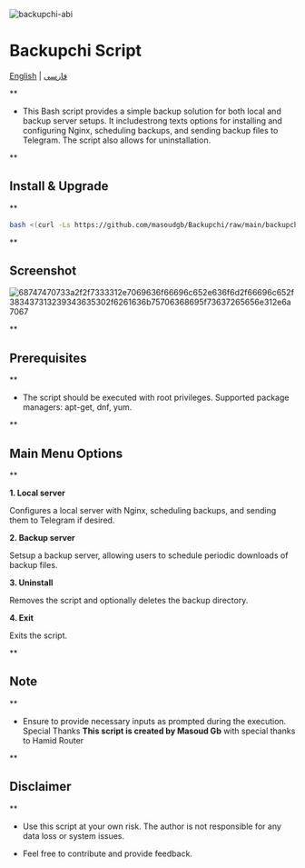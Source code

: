 ![backupchi-abi](https://github.com/masoudgb/Backupchi/assets/87688187/8012c870-331f-43ad-b526-c595f0b81212)


# Backupchi Script

[English](README.md) | [فارسی](README-fa.md)

<!-- The rest of your README content goes here -->

**

- This Bash script provides a simple backup solution for both local and backup server setups. It includestrong texts options for installing and configuring Nginx, scheduling backups, and sending backup files to Telegram. The script also allows for uninstallation.

**

## Install & Upgrade

**

```bash
bash <(curl -Ls https://github.com/masoudgb/Backupchi/raw/main/backupchi.sh)
```
**

## Screenshot 
![68747470733a2f2f7333312e7069636f66696c652e636f6d2f66696c652f383437313239343635302f6261636b75706368695f73637265656e312e6a7067](https://github.com/masoudgb/Backupchi/assets/87688187/227d4988-6286-4b78-9e84-538f8beffa10)

**

## Prerequisites

**

- The script should be executed with root privileges.
Supported package managers: apt-get, dnf, yum.

**

## Main Menu Options

**

 **1. Local server**

Configures a local server with Nginx, scheduling backups, and sending them to Telegram if desired.

 **2. Backup server**
  
Setsup a backup server, allowing users to schedule periodic downloads of backup files.

**3. Uninstall**
 
Removes the script and optionally deletes the backup directory.

**4. Exit**
 
Exits the script.

**

## Note

**


- Ensure to provide necessary inputs as prompted during the execution.
Special Thanks
**This script is created by Masoud Gb** with special thanks to Hamid Router

**

## Disclaimer

**


- Use this script at your own risk. The author is not responsible for any data loss or system issues.


- Feel free to contribute and provide feedback.
